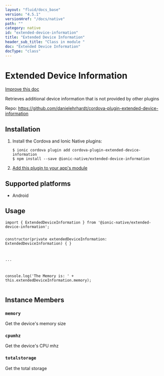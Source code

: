 ```yaml
---
layout: "fluid/docs_base"
version: "4.5.1"
versionHref: "/docs/native"
path: ""
category: native
id: "extended-device-information"
title: "Extended Device Information"
header_sub_title: "Class in module "
doc: "Extended Device Information"
docType: "class"
---
```


<h1 class="api-title">Extended Device Information</h1>

<a class="improve-v2-docs" href="http://github.com/ionic-team/ionic-native/edit/master/src/@ionic-native/plugins/extended-device-information/index.ts#L1">
  Improve this doc
</a>







<p>Retrieves additional device information that is not provided by other plugins</p>


<p>Repo:
  <a href="https://github.com/danielehrhardt/cordova-plugin-extended-device-information">
    https://github.com/danielehrhardt/cordova-plugin-extended-device-information
  </a>
</p>


<h2><a class="anchor" name="installation" href="#installation"></a>Installation</h2>
<ol class="installation">
  <li>Install the Cordova and Ionic Native plugins:<br>
    <pre><code class="nohighlight">$ ionic cordova plugin add cordova-plugin-extended-device-information
$ npm install --save @ionic-native/extended-device-information
</code></pre>
  </li>
  <li><a href="https://ionicframework.com/docs/native/#Add_Plugins_to_Your_App_Module">Add this plugin to your app's module</a></li>
</ol>



<h2><a class="anchor" name="platforms" href="#platforms"></a>Supported platforms</h2>
<ul>
  <li>Android</li>
</ul>






<h2><a class="anchor" name="usage" href="#usage"></a>Usage</h2>
<pre><code class="lang-typescript">import { ExtendedDeviceInformation } from &#39;@ionic-native/extended-device-information&#39;;


constructor(private extendedDeviceInformation: ExtendedDeviceInformation) { }

...

console.log(&#39;The Memory is: &#39; + this.extendedDeviceInformation.memory);
</code></pre>








<h2><a class="anchor" name="instance-members" href="#instance-members"></a>Instance Members</h2>
<h3><a class="anchor" name="memory" href="#memory"></a><code>memory</code></h3>


Get the device's memory size



<h3><a class="anchor" name="cpumhz" href="#cpumhz"></a><code>cpumhz</code></h3>


Get the device's CPU mhz



<h3><a class="anchor" name="totalstorage" href="#totalstorage"></a><code>totalstorage</code></h3>


Get the total storage









